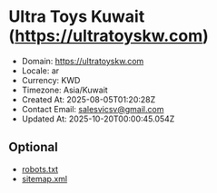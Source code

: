 # Ultra Toys Kuwait (https://ultratoyskw.com)

- Domain: https://ultratoyskw.com
- Locale: ar
- Currency: KWD
- Timezone: Asia/Kuwait
- Created At: 2025-08-05T01:20:28Z
- Contact Email: salesvicsv@gmail.com
- Updated At: 2025-10-20T00:00:45.054Z

## Optional

- [robots.txt](https://ultratoyskw.com/robots.txt)
- [sitemap.xml](https://ultratoyskw.com/sitemap.xml)
